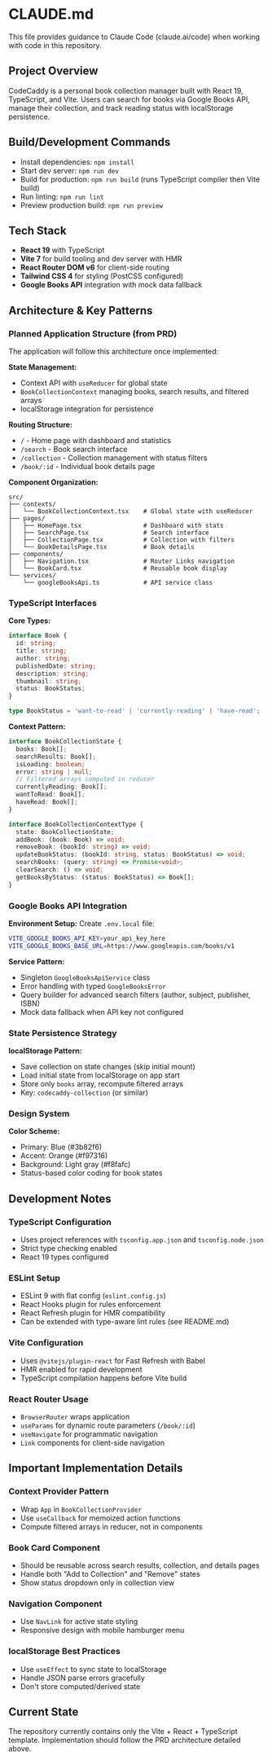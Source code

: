 # CLAUDE.md

This file provides guidance to Claude Code (claude.ai/code) when working with code in this repository.

## Project Overview

CodeCaddy is a personal book collection manager built with React 19, TypeScript, and Vite. Users can search for books via Google Books API, manage their collection, and track reading status with localStorage persistence.

## Build/Development Commands

- Install dependencies: `npm install`
- Start dev server: `npm run dev`
- Build for production: `npm run build` (runs TypeScript compiler then Vite build)
- Run linting: `npm run lint`
- Preview production build: `npm run preview`

## Tech Stack

- **React 19** with TypeScript
- **Vite 7** for build tooling and dev server with HMR
- **React Router DOM v6** for client-side routing
- **Tailwind CSS 4** for styling (PostCSS configured)
- **Google Books API** integration with mock data fallback

## Architecture & Key Patterns

### Planned Application Structure (from PRD)

The application will follow this architecture once implemented:

**State Management:**
- Context API with `useReducer` for global state
- `BookCollectionContext` managing books, search results, and filtered arrays
- localStorage integration for persistence

**Routing Structure:**
- `/` - Home page with dashboard and statistics
- `/search` - Book search interface
- `/collection` - Collection management with status filters
- `/book/:id` - Individual book details page

**Component Organization:**
```
src/
├── contexts/
│   └── BookCollectionContext.tsx    # Global state with useReducer
├── pages/
│   ├── HomePage.tsx                 # Dashboard with stats
│   ├── SearchPage.tsx               # Search interface
│   ├── CollectionPage.tsx           # Collection with filters
│   └── BookDetailsPage.tsx          # Book details
├── components/
│   ├── Navigation.tsx               # Router Links navigation
│   └── BookCard.tsx                 # Reusable book display
└── services/
    └── googleBooksApi.ts            # API service class
```

### TypeScript Interfaces

**Core Types:**
```typescript
interface Book {
  id: string;
  title: string;
  author: string;
  publishedDate: string;
  description: string;
  thumbnail: string;
  status: BookStatus;
}

type BookStatus = 'want-to-read' | 'currently-reading' | 'have-read';
```

**Context Pattern:**
```typescript
interface BookCollectionState {
  books: Book[];
  searchResults: Book[];
  isLoading: boolean;
  error: string | null;
  // Filtered arrays computed in reducer
  currentlyReading: Book[];
  wantToRead: Book[];
  haveRead: Book[];
}

interface BookCollectionContextType {
  state: BookCollectionState;
  addBook: (book: Book) => void;
  removeBook: (bookId: string) => void;
  updateBookStatus: (bookId: string, status: BookStatus) => void;
  searchBooks: (query: string) => Promise<void>;
  clearSearch: () => void;
  getBooksByStatus: (status: BookStatus) => Book[];
}
```

### Google Books API Integration

**Environment Setup:**
Create `.env.local` file:
```bash
VITE_GOOGLE_BOOKS_API_KEY=your_api_key_here
VITE_GOOGLE_BOOKS_BASE_URL=https://www.googleapis.com/books/v1
```

**Service Pattern:**
- Singleton `GoogleBooksApiService` class
- Error handling with typed `GoogleBooksError`
- Query builder for advanced search filters (author, subject, publisher, ISBN)
- Mock data fallback when API key not configured

### State Persistence Strategy

**localStorage Pattern:**
- Save collection on state changes (skip initial mount)
- Load initial state from localStorage on app start
- Store only `books` array, recompute filtered arrays
- Key: `codecaddy-collection` (or similar)

### Design System

**Color Scheme:**
- Primary: Blue (#3b82f6)
- Accent: Orange (#f97316)
- Background: Light gray (#f8fafc)
- Status-based color coding for book states

## Development Notes

### TypeScript Configuration
- Uses project references with `tsconfig.app.json` and `tsconfig.node.json`
- Strict type checking enabled
- React 19 types configured

### ESLint Setup
- ESLint 9 with flat config (`eslint.config.js`)
- React Hooks plugin for rules enforcement
- React Refresh plugin for HMR compatibility
- Can be extended with type-aware lint rules (see README.md)

### Vite Configuration
- Uses `@vitejs/plugin-react` for Fast Refresh with Babel
- HMR enabled for rapid development
- TypeScript compilation happens before Vite build

### React Router Usage
- `BrowserRouter` wraps application
- `useParams` for dynamic route parameters (`/book/:id`)
- `useNavigate` for programmatic navigation
- `Link` components for client-side navigation

## Important Implementation Details

### Context Provider Pattern
- Wrap `App` in `BookCollectionProvider`
- Use `useCallback` for memoized action functions
- Compute filtered arrays in reducer, not in components

### Book Card Component
- Should be reusable across search results, collection, and details pages
- Handle both "Add to Collection" and "Remove" states
- Show status dropdown only in collection view

### Navigation Component
- Use `NavLink` for active state styling
- Responsive design with mobile hamburger menu

### localStorage Best Practices
- Use `useEffect` to sync state to localStorage
- Handle JSON parse errors gracefully
- Don't store computed/derived state

## Current State

The repository currently contains only the Vite + React + TypeScript template. Implementation should follow the PRD architecture detailed above.
